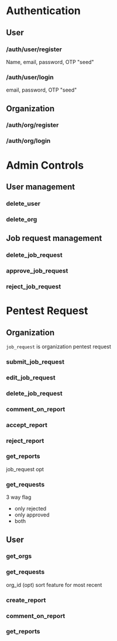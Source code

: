# Authentication

## User

### /auth/user/register

Name, email, password, OTP "seed"

### /auth/user/login

email, password, OTP "seed"

## Organization

### /auth/org/register

### /auth/org/login

# Admin Controls

## User management

### delete_user

### delete_org

## Job request management

### delete_job_request

### approve_job_request

### reject_job_request

# Pentest Request

## Organization

`job_request` is organization pentest request

### submit_job_request

### edit_job_request

### delete_job_request

### comment_on_report

### accept_report

### reject_report

### get_reports

job_request opt

### get_requests

3 way flag
 - only rejected
 - only approved
 - both

## User

### get_orgs

### get_requests

org_id (opt)
sort feature for most recent

### create_report

### comment_on_report

### get_reports